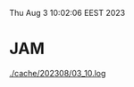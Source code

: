 Thu Aug  3 10:02:06 EEST 2023
# JAM
<a href='./cache/202308/03_10.log'>./cache/202308/03_10.log</a>
